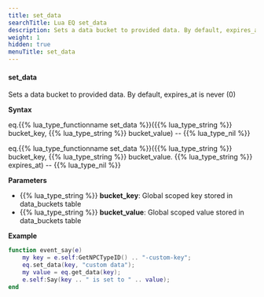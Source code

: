 ```yaml
---
title: set_data
searchTitle: Lua EQ set_data
description: Sets a data bucket to provided data. By default, expires_at is never (0)
weight: 1
hidden: true
menuTitle: set_data
---
```


#### set_data

Sets a data bucket to provided data. By default, expires_at is never (0)

**Syntax**

eq.{{% lua_type_functionname set_data %}}({{% lua_type_string %}} bucket_key, {{% lua_type_string %}} bucket_value) -- {{% lua_type_nil %}}

eq.{{% lua_type_functionname set_data %}}({{% lua_type_string %}} bucket_key, {{% lua_type_string %}} bucket_value. {{% lua_type_string %}} expires_at) -- {{% lua_type_nil %}}

**Parameters**

- {{% lua_type_string %}} **bucket_key**: Global scoped key stored in data_buckets table
- {{% lua_type_string %}} **bucket_value**: Global scoped value stored in data_buckets table

**Example**

```lua
function event_say(e)
    my key = e.self:GetNPCTypeID() .. "-custom-key";
    eq.set_data(key, "custom data");
    my value = eq.get_data(key);
    e.self:Say(key .. " is set to " .. value);
end
```